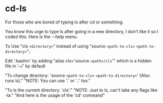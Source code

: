 # cd-ls
For those who are bored of typing ls after cd or something.

You know this urge to type ls after going in a new directory, I don't like it so I coded this. Here is the --help menu.

To Use "cls `<directory>`" instead of using "source `<path-to-cls>` `<path-to-directory>`";

  Edit '.bashrc' by adding  \"alias cls='source `<path>/cls`'\" which is a hidden file in '~/' by default

"To change directory: 'source `<path-to-cls>` `<path-to-directory>`' (Also runs ls)."
"NOTE: You can use '.' or '..' too."

"To ls the current directory: 'cls'."
"NOTE: Just to ls, can't take any flags like -la."
"And here is the usage of the 'cd' command"
